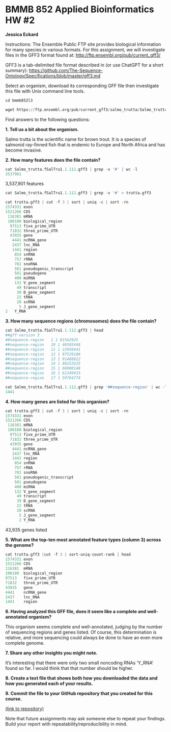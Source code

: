 # BMMB 852 Applied Bioinformatics HW #2

**Jessica Eckard**

Instructions:
The Ensemble Public FTP site provides biological information for many species in various formats. For this assignment, we will investigate files in the GFF3 format found at:
http://ftp.ensembl.org/pub/current_gff3/

GFF3 is a tab-delimited file format described in (or use ChatGPT for a short summary):
https://github.com/The-Sequence-Ontology/Specifications/blob/master/gff3.md

Select an organism, download its corresponding GFF file then investigate this file with Unix command line tools.




```python
cd bmmb852l3
```





```python
wget https://ftp.ensembl.org/pub/current_gff3/salmo_trutta/Salmo_trutta.fSalTru1.1.112.gff3.gz
```
Find answers to the following questions:

**1.	Tell us a bit about the organism.**

Salmo trutta is the scientific name for brown trout. It is a species of salmonid ray-finned fish that is endemic to Europe and North Africa and has become invasive. 

**2.	How many features does the file contain?**


```python
cat Salmo_trutta.fSalTru1.1.112.gff3 | grep -v '#' | wc -l
3537901
```
3,537,901 features

```python
cat Salmo_trutta.fSalTru1.1.112.gff3 | grep -v '#' > trutta.gff3

cat trutta.gff3 | cut -f 3 | sort | uniq -c | sort -rn
1574331 exon
1521266 CDS
 116381 mRNA
 100180 biological_region
  97513 five_prime_UTR
  71832 three_prime_UTR
  43935 gene
   4441 ncRNA_gene
   2437 lnc_RNA
   1441 region
    854 snRNA
    757 rRNA
    702 snoRNA
    581 pseudogenic_transcript
    581 pseudogene
    400 miRNA
    132 V_gene_segment
     49 transcript
     39 D_gene_segment
     22 tRNA
     20 scRNA
      5 J_gene_segment
2	Y_RNA
```

**3.	How many sequence regions (chromosomes) does the file contain?**

```python
cat Salmo_trutta.fSalTru1.1.112.gff3 | head
##gff-version 3
##sequence-region   1 1 81542925
##sequence-region   10 1 46595448
##sequence-region   11 1 22956941
##sequence-region   12 1 97529106
##sequence-region   13 1 91488822
##sequence-region   14 1 86253525
##sequence-region   15 1 66900148
##sequence-region   16 1 61349433
##sequence-region   17 1 59764774

cat Salmo_trutta.fSalTru1.1.112.gff3 | grep '##sequence-region' | wc -l
1441
```

**4.	How many genes are listed for this organism?**

```python
cat trutta.gff3 | cut -f 3 | sort | uniq -c | sort -rn
1574331 exon
1521266 CDS
 116381 mRNA
 100180 biological_region
  97513 five_prime_UTR
  71832 three_prime_UTR
  43935 gene
   4441 ncRNA_gene
   2437 lnc_RNA
   1441 region
    854 snRNA
    757 rRNA
    702 snoRNA
    581 pseudogenic_transcript
    581 pseudogene
    400 miRNA
    132 V_gene_segment
     49 transcript
     39 D_gene_segment
     22 tRNA
     20 scRNA
      5 J_gene_segment
      2 Y_RNA
```
43,935 genes listed

**5.	What are the top-ten most annotated feature types (column 3) across the genome?**

```python
cat trutta.gff3 |cut -f 3 | sort-uniq-count-rank | head
1574331 exon
1521266 CDS
116381  mRNA
100180  biological_region
97513   five_prime_UTR
71832   three_prime_UTR
43935   gene
4441    ncRNA_gene
2437    lnc_RNA
1441    region
```

**6. Having analyzed this GFF file, does it seem like a complete and well-annotated organism?**

This organism seems complete and well-annotated, judging by the number of sequencing regions and genes listed. Of course, this determination is relative, and more sequencing could always be done to have an even more complete genome. 

**7. Share any other insights you might note.**

It’s interesting that there were only two small noncoding RNAs ‘Y_RNA’ found so far. I would think that that number should be higher. 

**8. Create a text file that shows both how you downloaded the data and how you generated each of your results.**

**9. Commit the file to your GitHub repository that you created for this course.**

[(link to repository)](https://github.com/jne5140/BMMB852)

Note that future assignments may ask someone else to repeat your findings. Build your report with repeatability/reproducibility in mind.





